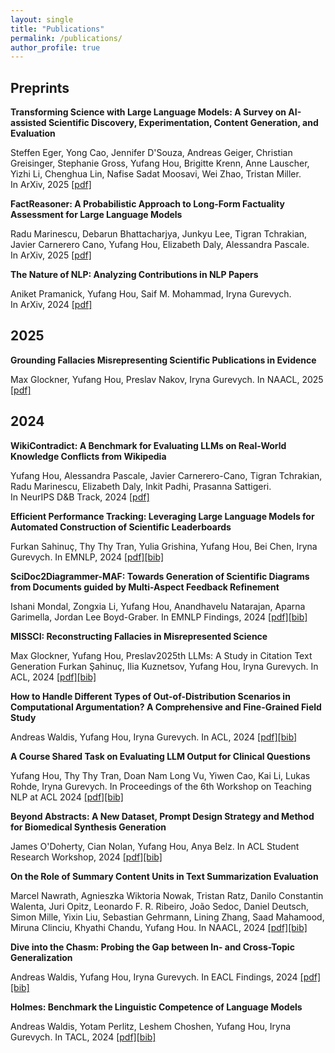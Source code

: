 ```yaml
---
layout: single
title: "Publications"
permalink: /publications/
author_profile: true
---
```


## Preprints

**Transforming Science with Large Language Models: A Survey on AI-assisted Scientific Discovery, Experimentation, Content Generation, and Evaluation**

Steffen Eger, Yong Cao, Jennifer D'Souza, Andreas Geiger, Christian Greisinger, Stephanie Gross, Yufang Hou, Brigitte Krenn, Anne Lauscher, Yizhi Li, Chenghua Lin, Nafise Sadat Moosavi, Wei Zhao, Tristan Miller.    
In ArXiv, 2025
[[pdf]](https://arxiv.org/abs/2502.05151)

**FactReasoner: A Probabilistic Approach to Long-Form Factuality Assessment for Large Language Models**

Radu Marinescu, Debarun Bhattacharjya, Junkyu Lee, Tigran Tchrakian, Javier Carnerero Cano, Yufang Hou, Elizabeth Daly, Alessandra Pascale.  
In ArXiv, 2025
[[pdf]](https://arxiv.org/abs/2502.18573)

**The Nature of NLP: Analyzing Contributions in NLP Papers**

Aniket Pramanick, Yufang Hou, Saif M. Mohammad, Iryna Gurevych.  
In ArXiv, 2024
[[pdf]](https://arxiv.org/abs/2409.19505)

## 2025

**Grounding Fallacies Misrepresenting Scientific Publications in Evidence**

Max Glockner, Yufang Hou, Preslav Nakov, Iryna Gurevych.
In NAACL, 2025
[[pdf]](https://www.arxiv.org/abs/2408.12812)


## 2024

**WikiContradict: A Benchmark for Evaluating LLMs on Real-World Knowledge Conflicts from Wikipedia**

Yufang Hou, Alessandra Pascale, Javier Carnerero-Cano, Tigran Tchrakian, Radu Marinescu, Elizabeth Daly, Inkit Padhi, Prasanna Sattigeri.    
In NeurIPS D&B Track, 2024
[[pdf]](https://openreview.net/pdf/8039d279e177deb3cae86e8385213135651a047c.pdf)

**Efficient Performance Tracking: Leveraging Large Language Models for Automated Construction of Scientific Leaderboards**

Furkan Sahinuç, Thy Thy Tran, Yulia Grishina, Yufang Hou, Bei Chen, Iryna Gurevych.
In EMNLP, 2024
[[pdf]](https://aclanthology.org/2024.emnlp-main.453.pdf)[[bib]](https://aclanthology.org/2024.emnlp-main.453.bib)

**SciDoc2Diagrammer-MAF: Towards Generation of Scientific Diagrams from Documents guided by Multi-Aspect Feedback Refinement**

Ishani Mondal, Zongxia Li, Yufang Hou, Anandhavelu Natarajan, Aparna Garimella, Jordan Lee Boyd-Graber.
In EMNLP Findings, 2024
[[pdf]](https://aclanthology.org/2024.findings-emnlp.780.pdf)[[bib]](https://aclanthology.org/2024.findings-emnlp.780.bib)

**MISSCI: Reconstructing Fallacies in Misrepresented Science**

Max Glockner, Yufang Hou, Preslav2025th LLMs: A Study in Citation Text Generation
Furkan Şahinuç, Ilia Kuznetsov, Yufang Hou, Iryna Gurevych.
In ACL, 2024
[[pdf]](https://aclanthology.org/2024.acl-long.265.pdf)[[bib]](https://aclanthology.org/2024.acl-long.265.bib)

**How to Handle Different Types of Out-of-Distribution Scenarios in Computational Argumentation? A Comprehensive and Fine-Grained Field Study**

Andreas Waldis, Yufang Hou, Iryna Gurevych.
In ACL, 2024
[[pdf]](https://aclanthology.org/2024.acl-long.795.pdf)[[bib]](https://aclanthology.org/2024.acl-long.795.bib)

**A Course Shared Task on Evaluating LLM Output for Clinical Questions**

Yufang Hou, Thy Thy Tran, Doan Nam Long Vu, Yiwen Cao, Kai Li, Lukas Rohde, Iryna Gurevych.
In Proceedings of the 6th Workshop on Teaching NLP at ACL 2024
[[pdf]](https://aclanthology.org/2024.teachingnlp-1.11.pdf)[[bib]](https://aclanthology.org/2024.teachingnlp-1.11.bib)

**Beyond Abstracts: A New Dataset, Prompt Design Strategy and Method for Biomedical Synthesis Generation**

James O'Doherty, Cian Nolan, Yufang Hou, Anya Belz.
In ACL Student Research Workshop, 2024
[[pdf]](https://aclanthology.org/2024.acl-srw.42.pdf)[[bib]](https://aclanthology.org/2024.acl-srw.42.bib)

**On the Role of Summary Content Units in Text Summarization Evaluation**

Marcel Nawrath, Agnieszka Wiktoria Nowak, Tristan Ratz, Danilo Constantin Walenta, Juri Opitz, Leonardo F. R. Ribeiro, João Sedoc, Daniel Deutsch, Simon Mille, Yixin Liu, Sebastian Gehrmann, Lining Zhang, Saad Mahamood, Miruna Clinciu, Khyathi Chandu, Yufang Hou.
In NAACL, 2024
[[pdf]](https://aclanthology.org/2024.naacl-short.25.pdf)[[bib]](https://aclanthology.org/2024.naacl-short.25.bib)

**Dive into the Chasm: Probing the Gap between In- and Cross-Topic Generalization**

Andreas Waldis, Yufang Hou, Iryna Gurevych.
In EACL Findings, 2024
[[pdf]](https://aclanthology.org/2024.findings-eacl.146.pdf)[[bib]](https://aclanthology.org/2024.findings-eacl.146.bib)

**Holmes: Benchmark the Linguistic Competence of Language Models**

Andreas Waldis, Yotam Perlitz, Leshem Choshen, Yufang Hou, Iryna Gurevych.
In TACL, 2024
[[pdf]](https://aclanthology.org/2024.tacl-1.88.pdf)[[bib]](https://aclanthology.org/2024.tacl-1.88.bib)
